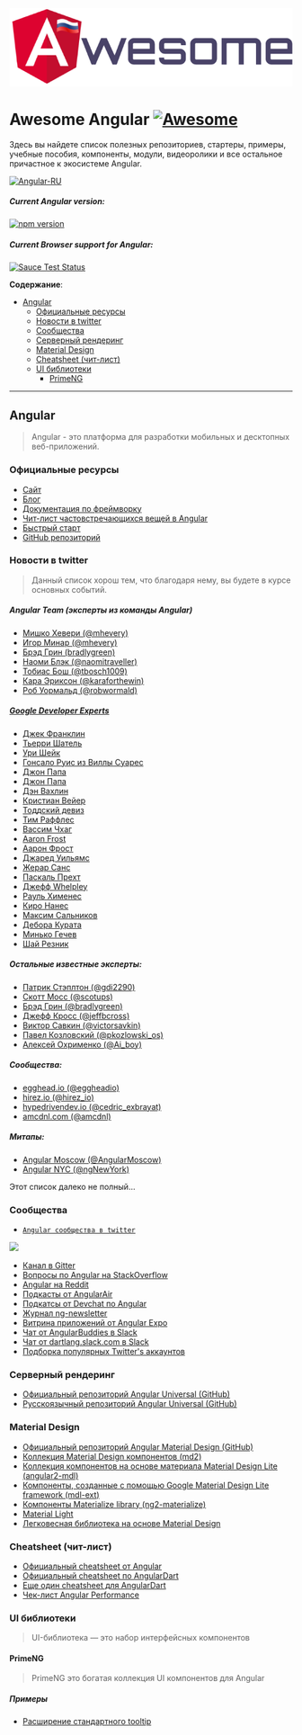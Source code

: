 <p align="center">
  <a href="https://angular-ru.github.io" target="_blank">
    <img src="/media/awesome-angular.png" alt="Awesome Angular" />
  </a>
</p>

# Awesome Angular [![Awesome](https://cdn.rawgit.com/sindresorhus/awesome/d7305f38d29fed78fa85652e3a63e154dd8e8829/media/badge.svg)](https://github.com/gdi2290/awesome-angular)

Здесь вы найдете список полезных репозиториев, стартеры, примеры, учебные пособия, компоненты, модули, видеоролики и все остальное причастное к экосистеме Angular.

 [![Angular-RU](https://img.shields.io/badge/Telegram_chat:-Angular_RU-dd0031.svg?style=flat)](https://t.me/angular_ru)

##### Current Angular version:
[![npm version](https://badge.fury.io/js/%40angular%2Fcore.svg)](https://www.npmjs.com/~angular)

##### Current Browser support for Angular:
[![Sauce Test Status](https://saucelabs.com/browser-matrix/angular2-ci.svg)](https://saucelabs.com/u/angular2-ci)


**Содержание**:

* [Angular](#angular)
  * [Официальные ресурсы](#angular-official)
  * [Новости в twitter](#twitter)
  * [Сообщества](#community)
  * [Серверный рендеринг](#server-side-rendering)
  * [Material Design](#material)
  * [Cheatsheet (чит-лист)](#cheatsheet)
  * [UI библиотеки](#angular-ui)
    * [PrimeNG](#primeng)
    
--------

<h2 id="angular">Angular</h2>

> Angular - это платформа для разработки мобильных и десктопных веб-приложений.

<h3 id="angular">Официальные ресурсы</h3>

* [Сайт](https://angular.io/)
* [Блог](http://angularjs.blogspot.com/)
* [Документация по фреймворку](https://angular.io/docs/js/latest/)
* [Чит-лист частовстречающихся вещей в Angular](https://angular.io/guide/cheatsheet)
* [Быстрый старт](https://angular.io/guide/quickstart)
* [GitHub репозиторий](https://github.com/angular/angular)

<h3 id="twitter">Новости в twitter</h3>

> Данный список хорош тем, что благодаря нему, вы будете в курсе основных событий.

##### Angular Team (эксперты из команды Angular)

* [Мишко Хевери (@mhevery)](https://twitter.com/mhevery)
* [Игор Минар (@mhevery)](https://twitter.com/mhevery)
* [Брэд Грин (bradlygreen)](https://twitter.com/bradlygreen)
* [Наоми Блэк (@naomitraveller)](https://twitter.com/naomitraveller)
* [Тобиас Бош (@tbosch1009)](https://twitter.com/tbosch1009)
* [Кара Эриксон (@karaforthewin)](https://twitter.com/karaforthewin)
* [Роб Уормальд (@robwormald)](https://twitter.com/robwormald)

##### [Google Developer Experts](https://developers.google.com/experts/all/technology/web-technologies)
* [Джек Франклин](https://twitter.com/jack_franklin)
* [Тьерри Шатель](https://twitter.com/ThierryChatel)
* [Ури Шейк](https://twitter.com/urishaked)
* [Гонсало Руис из Виллы Суарес](https://twitter.com/gruizdevilla)
* [Джон Папа](https://twitter.com/sharondio)
* [Джон Папа](https://twitter.com/John_Papa)
* [Дэн Вахлин](https://twitter.com/danwahlin)
* [Кристиан Вейер](https://twitter.com/christianweyer)
* [Тоддский девиз](https://twitter.com/toddmotto)
* [Тим Раффлес](https://twitter.com/timruffles)
* [Вассим Чхаг](https://twitter.com/manekinekko)
* [Aaron Frost](https://twitter.com/js_dev)
* [Аарон Фрост](https://twitter.com/willmendesneto)
* [Джаред Уильямс](https://twitter.com/jaredwilli)
* [Жерар Санс](https://twitter.com/gerardsans)
* [Паскаль Прехт](https://twitter.com/PascalPrecht)
* [Джефф Whelpley](https://twitter.com/jeffwhelpley/)
* [Рауль Хименес](https://twitter.com/elecash/)
* [Киро Нанес](https://twitter.com/cironunesdev/)
* [Максим Сальников](https://twitter.com/webmaxru)
* [Дебора Курата](https://twitter.com/deborahkurata)
* [Минько Гечев](https://twitter.com/mgechev)
* [Шай Резник](https://twitter.com/shai_reznik)

##### Остальные известные эксперты:

* [Патрик Стэплтон (@gdi2290)](https://twitter.com/gdi2290)
* [Скотт Мосс (@scotups)](https://twitter.com/scotups)
* [Брэд Грин (@bradlygreen)](https://twitter.com/bradlygreen)
* [Джефф Кросс (@jeffbcross)](https://twitter.com/jeffbcross)
* [Виктор Савкин (@victorsavkin)](https://twitter.com/victorsavkin)
* [Павел Козловский (@pkozlowski_os)](https://twitter.com/pkozlowski_os)
* [Алексей Охрименко (@Ai_boy)](https://twitter.com/Ai_boy)

##### Сообщества:

* [egghead.io (@eggheadio)](https://twitter.com/eggheadio)
* [hirez.io (@hirez_io)](https://twitter.com/hirez_io)
* [hypedrivendev.io (@cedric_exbrayat)](https://twitter.com/cedric_exbrayat)
* [amcdnl.com (@amcdnl)](https://twitter.com/amcdnl)

##### Митапы:

* [Angular Moscow (@AngularMoscow)](https://twitter.com/AngularMoscow)
* [Angular NYC (@ngNewYork)](https://twitter.com/ngNewYork)

Этот список далеко не полный...

<h3 id="community">Сообщества</h3>

* [`Angular сообщества в twitter`](https://twitter.com/search?f=users&vertical=default&q=%23angular&src=tyah)

![](https://habrastorage.org/webt/uo/hi/ce/uohices8pudw2cib-lji_yp4wte.png)

* [Канал в Gitter](https://gitter.im/angular/angular)
* [Вопросы по Angular на StackOverflow](https://stackoverflow.com/questions/tagged/angular)
* [Angular на Reddit](https://www.reddit.com/r/Angular2/)
* [Подкасты от AngularAir](http://angularair.com/)
* [Подкатсы от Devchat по Angular](https://devchat.tv/adv-in-angular)
* [Журнал ng-newsletter](http://www.ng-newsletter.com)
* [Витрина приложений от Angular Expo](http://angularexpo.com/)
* [Чат от AngularBuddies в Slack](https://angularbuddies.slack.com/messages/ng-2/)
* [Чат от dartlang.slack.com в Slack](https://dartlang.slack.com/messages/angular2) 
* [Подборка популярных Twitter's аккаунтов](http://theherdlocker.com/tweet/popularity/angular2)

<h3 id="server-side-rendering">Серверный рендеринг</h3>

* [Официальный репозиторий Angular Universal (GitHub)](https://github.com/angular/universal)
* [Русскоязычный репозиторий Angular Universal (GitHub)](https://github.com/Angular-RU/angular-universal-starter)

<h3 id="material">Material Design</h3>

* [Официальный репозиторий Angular Material Design (GitHub)](https://github.com/angular/material2)
* [Коллекция Material Design компонентов (md2)](https://github.com/Promact/md2) 
* [Коллекция компонентов на основе материала Material Design Lite (angular2-mdl)](https://www.npmjs.com/package/angular2-mdl) 
* [Компоненты, созданные с помощью Google Material Design Lite framework (mdl-ext)](https://www.npmjs.com/package/mdl-ext)
* [Компоненты Materialize library (ng2-materialize)](https://github.com/sherweb/ng2-materialize)
* [Material Light](https://github.com/YagoLopez/material-light) 
* [Легковесная библиотека на основе Material Design](https://github.com/src-zone/material)


<h3 id="cheatsheet">Cheatsheet (чит-лист)</h3>

* [Официальный cheatsheet от Angular](https://angular.io/guide/cheatsheet)
* [Официальный cheatsheet по AngularDart](https://docs.google.com/document/d/1FYyA-b9rc2UtlYyQXjW7lx4Y08MSpuWcbbuqVCxHga0/edit#heading=h.34sus6g4zss3)
* [Еще один cheatsheet для AngularDart](https://github.com/andresaraujo/angular2_cheatsheet_dart)
* [Чек-лист Angular Performance](https://github.com/mgechev/angular-performance-checklist)

<h3 id="angular-ui">UI библиотеки</h3>

> UI-библиотека — это набор интерфейсных компонентов

<h4 id="primeng">PrimeNG</h4>

> PrimeNG это богатая коллекция UI компонентов для Angular

##### Примеры
* [Расширение стандартного tooltip](https://embed.plnkr.co/JRwaEt8LASWX9cyNATsz/)

